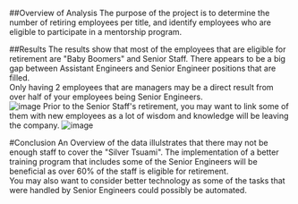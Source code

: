 ##Overview of Analysis
The purpose of the project is to determine the number of retiring employees per title, and identify employees who are eligible to participate in a mentorship program.

##Results
The results show that most of the employees that are eligible for retirement are "Baby Boomers" and Senior Staff.
There appears to be a big gap between Assistant Engineers and Senior Engineer positions that are filled.   
Only having 2 employees that are managers may be a direct result from over half of your employees being Senior Engineers.  
![image](https://user-images.githubusercontent.com/30275459/141689910-2248c5fe-1180-476a-bdd4-a11a2ef84d29.png)
Prior to the Senior Staff's retirement, you may want to link some of them with new employees as a lot of wisdom and knowledge will be leaving the company.
![image](https://user-images.githubusercontent.com/30275459/141690152-31f4dae6-1fab-4674-80a1-9d7e65dcb4d5.png)

#Conclusion
An Overview of the data illulstrates that there may not be enough staff to cover the "Silver Tsuami".  The implementation of a better training program that includes some of the Senior Engineers will be beneficial as over 60% of the staff is eligible for retirement.   
You may also want to consider better technology as some of the tasks that were handled by Senior Engineers could possibly be automated.
